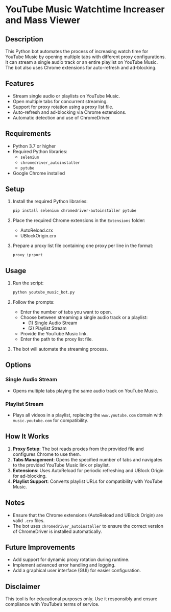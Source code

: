 # YouTube Music Watchtime Increaser and Mass Viewer

## Description
This Python bot automates the process of increasing watch time for YouTube Music by opening multiple tabs with different proxy configurations. It can stream a single audio track or an entire playlist on YouTube Music. The bot also uses Chrome extensions for auto-refresh and ad-blocking.

## Features
- Stream single audio or playlists on YouTube Music.
- Open multiple tabs for concurrent streaming.
- Support for proxy rotation using a proxy list file.
- Auto-refresh and ad-blocking via Chrome extensions.
- Automatic detection and use of ChromeDriver.

## Requirements
- Python 3.7 or higher
- Required Python libraries:
  - `selenium`
  - `chromedriver_autoinstaller`
  - `pytube`
- Google Chrome installed

## Setup
1. Install the required Python libraries:
   ```bash
   pip install selenium chromedriver-autoinstaller pytube
   ```

2. Place the required Chrome extensions in the `Extensions` folder:
   - AutoReload.crx
   - UBlockOrigin.crx

3. Prepare a proxy list file containing one proxy per line in the format:
   ```
   proxy_ip:port
   ```

## Usage
1. Run the script:
   ```bash
   python youtube_music_bot.py
   ```

2. Follow the prompts:
   - Enter the number of tabs you want to open.
   - Choose between streaming a single audio track or a playlist:
     - (1) Single Audio Stream
     - (2) Playlist Stream
   - Provide the YouTube Music link.
   - Enter the path to the proxy list file.

3. The bot will automate the streaming process.

## Options
### Single Audio Stream
- Opens multiple tabs playing the same audio track on YouTube Music.

### Playlist Stream
- Plays all videos in a playlist, replacing the `www.youtube.com` domain with `music.youtube.com` for compatibility.

## How It Works
1. **Proxy Setup**: The bot reads proxies from the provided file and configures Chrome to use them.
2. **Tabs Management**: Opens the specified number of tabs and navigates to the provided YouTube Music link or playlist.
3. **Extensions**: Uses AutoReload for periodic refreshing and UBlock Origin for ad-blocking.
4. **Playlist Support**: Converts playlist URLs for compatibility with YouTube Music.

## Notes
- Ensure that the Chrome extensions (AutoReload and UBlock Origin) are valid `.crx` files.
- The bot uses `chromedriver_autoinstaller` to ensure the correct version of ChromeDriver is installed automatically.

## Future Improvements
- Add support for dynamic proxy rotation during runtime.
- Implement advanced error handling and logging.
- Add a graphical user interface (GUI) for easier configuration.

## Disclaimer
This tool is for educational purposes only. Use it responsibly and ensure compliance with YouTube’s terms of service.

